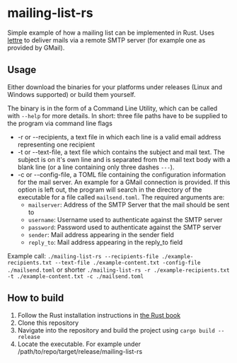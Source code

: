# mailing-list-rs
Simple example of how a mailing list can be implemented in Rust. Uses [lettre](https://github.com/lettre/lettre) to deliver mails via 
a remote SMTP server (for example one as provided by GMail). 

## Usage
Either download the binaries for your platforms under releases (Linux and Windows supported) or build them 
yourself.

The binary is in the form of a Command Line Utility, which can be called with `--help` for more details. 
In short: three file paths have to be supplied to the program via command line flags
* -r or --recipients, a text file in which each line is a valid email address representing one recipient
* -t or --text-file, a text file which contains the subject and mail text. The subject is on it's own line and is separated from the mail text body with a blank line (or a line containing only three dashes `---`).
* -c or --config-file, a TOML file containing the configuration information for the mail server. An example for a GMail connection is provided. If this option is left out, the program will search in the directory of the executable for a file called `mailsend.toml`. The required arguments are:
  * `mailserver`: Address of the SMTP Server that the mail should be sent to
  * `username`: Username used to authenticate against the SMTP server
  * `password`: Password used to authenticate against the SMTP server
  * `sender`:   Mail address appearing in the sender field
  * `reply_to`: Mail address appearing in the reply_to field

Example call: 
`./mailing-list-rs --recipients-file ./example-recipients.txt --text-file ./example-content.txt -config-file ./mailsend.toml`
or shorter
`./mailing-list-rs -r ./example-recipients.txt -t ./example-content.txt -c ./mailsend.toml`

## How to build
1. Follow the Rust installation instructions in [the Rust book](https://doc.rust-lang.org/book/ch01-01-installation.html)
2. Clone this repository
3. Navigate into the repository and build the project using `cargo build --release`
4. Locate the executable. For example under /path/to/repo/target/release/mailing-list-rs
